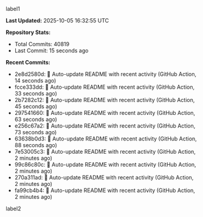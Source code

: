 
label1 
<!-- ACTIVITY_START -->
**Last Updated:** 2025-10-05 16:32:55 UTC

**Repository Stats:**
- Total Commits: 40819
- Last Commit: 15 seconds ago

**Recent Commits:**
- 2e8d2580d: 🤖 Auto-update README with recent activity (GitHub Action, 14 seconds ago)
- fcce333dd: 🤖 Auto-update README with recent activity (GitHub Action, 33 seconds ago)
- 2b7282c12: 🤖 Auto-update README with recent activity (GitHub Action, 45 seconds ago)
- 297541660: 🤖 Auto-update README with recent activity (GitHub Action, 63 seconds ago)
- e256c67a2: 🤖 Auto-update README with recent activity (GitHub Action, 73 seconds ago)
- 63638b0d3: 🤖 Auto-update README with recent activity (GitHub Action, 88 seconds ago)
- 7e53005c3: 🤖 Auto-update README with recent activity (GitHub Action, 2 minutes ago)
- 99c86c80c: 🤖 Auto-update README with recent activity (GitHub Action, 2 minutes ago)
- 270a311ad: 🤖 Auto-update README with recent activity (GitHub Action, 2 minutes ago)
- fa99cb4b4: 🤖 Auto-update README with recent activity (GitHub Action, 2 minutes ago)
<!-- ACTIVITY_END -->

label2
